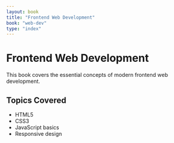 ```yaml
---
layout: book
title: "Frontend Web Development"
book: "web-dev"
type: "index"
---
```


# Frontend Web Development

This book covers the essential concepts of modern frontend web development.

## Topics Covered

- HTML5
- CSS3
- JavaScript basics
- Responsive design
